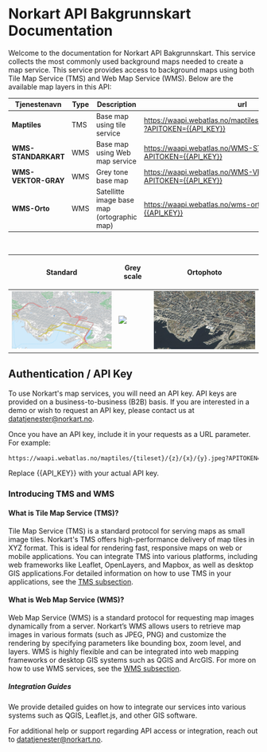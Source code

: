 # Norkart API Bakgrunnskart Documentation

Welcome to the documentation for Norkart API Bakgrunnskart. This service collects the most commonly used background maps needed to create a map service. This service provides access to background maps using both Tile Map Service (TMS) and Web Map Service (WMS). Below are the available map layers in this API:


| Tjenestenavn  | Type | Description | url |
| ------------- | ------------- | ------------- | ------------- |
| **Maptiles**  | TMS | Base map using tile service| https://waapi.webatlas.no/maptiles/{tileset}/{z}/{x}/{y}.jpeg?APITOKEN={{API_KEY}}|
| **WMS-STANDARKART** | WMS | Base map using Web map service| https://waapi.webatlas.no/WMS-STANDARDKART/?APITOKEN={{API_KEY}}|
| **WMS-VEKTOR-GRAY**  | WMS | Grey tone base map | https://waapi.webatlas.no/WMS-VEKTOR-GRAY/?APITOKEN={{API_KEY}}|
| **WMS-Orto**  | WMS | Satellitte image base map (ortographic map) | https://waapi.webatlas.no/wms-orto/?APITOKEN={{API_KEY}}|

<br/>

| <p align="center">Standard</p> | <p align="center">Grey scale</p> | <p align="center">Ortophoto</p> |
| ------------- | ------------- | ------------- |
|<img src="images/Standardkart.png" width="300" /> | <img src="images/Gråkart.png" width="300" />| <img src="images/Ortofoto.png" width="300" />|

## Authentication / API Key

To use Norkart's map services, you will need an API key. API keys are provided on a business-to-business (B2B) basis. If you are interested in a demo or wish to request an API key, please contact us at [datatjenester@norkart.no](mailto:datatjenester@norkart.no).

Once you have an API key, include it in your requests as a URL parameter. For example:

```bash
https://waapi.webatlas.no/maptiles/{tileset}/{z}/{x}/{y}.jpeg?APITOKEN={{API_KEY}}
````
Replace {{API_KEY}} with your actual API key.

### Introducing TMS and WMS
#### What is Tile Map Service (TMS)?
Tile Map Service (TMS) is a standard protocol for serving maps as small image tiles. Norkart's TMS offers high-performance delivery of map tiles in XYZ format. This is ideal for rendering fast, responsive maps on web or mobile applications. You can integrate TMS into various platforms, including web frameworks like Leaflet, OpenLayers, and Mapbox, as well as desktop GIS applications.For detailed information on how to use TMS in your applications, see the [TMS subsection](../Articles/TMS/README.md).

#### What is Web Map Service (WMS)?
Web Map Service (WMS) is a standard protocol for requesting map images dynamically from a server. Norkart’s WMS allows users to retrieve map images in various formats (such as JPEG, PNG) and customize the rendering by specifying parameters like bounding box, zoom level, and layers. WMS is highly flexible and can be integrated into web mapping frameworks or desktop GIS systems such as QGIS and ArcGIS. For more on how to use WMS services, see the [WMS subsection](../Articles/WMS/README.md).

##### Integration Guides #####
We provide detailed guides on how to integrate our services into various systems such as QGIS, Leaflet.js, and other GIS software.


For additional help or support regarding API access or integration, reach out to [datatjenester@norkart.no](mailto:datatjenester@norkart.no).